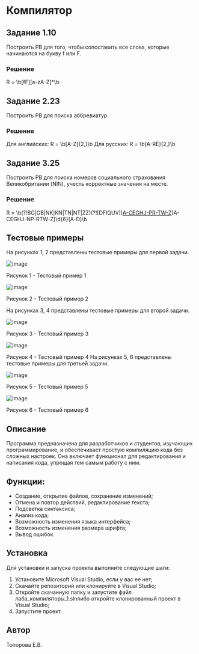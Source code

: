 # Компилятор

## Задание 1.10
Построить РВ для того, чтобы сопоставить все слова, которые начинаются на букву f или F.
### Решение
R = \b[fF][a-zA-Z]*\b
## Задание 2.23
Построить РВ для поиска аббревиатур.
### Решение
Для английских: R = \b[A-Z]{2,}\b
Для русских: R = \b[А-ЯЁ]{2,}\b
## Задание 3.25
Построить РВ для поиска номеров социального страхования Великобритании (NIN), учесть корректные значения на месте.
### Решение
R = \b(?!BG|GB|NK|KN|TN|NT|ZZ)(?![DFIQUV])[A-CEGHJ-PR-TW-Z](?!O)[A-CEGHJ-NP-RTW-Z]\d{6}[A-D]\b

 ## Тестовые примеры
 На рисунках 1, 2 представлены тестовые примеры для первой задачи.
 
![image](https://github.com/user-attachments/assets/5803d83d-b3fc-411f-8a9d-efbba7e757d4)


Рисунок 1 - Тестовый пример 1


![image](https://github.com/user-attachments/assets/4ed1b777-98a4-4ac3-8f46-8afa8c4c4bf8)


Рисунок 2 - Тестовый пример 2

 На рисунках 3, 4 представлены тестовые примеры для второй задачи.


![image](https://github.com/user-attachments/assets/1fcaa7fd-7825-468d-9286-b1f08f1a5531)


Рисунок 3 - Тестовый пример 3


![image](https://github.com/user-attachments/assets/82cca9c7-daf7-4b5b-b3ae-39567abfe8d7)


Рисунок 4 - Тестовый пример 4
 На рисунках 5, 6 представлены тестовые примеры для третьей задачи.


![image](https://github.com/user-attachments/assets/fbc46b63-19eb-4461-ba11-f9bd6345cb56)


Рисунок 5 - Тестовый пример 5


![image](https://github.com/user-attachments/assets/cf964fb9-4654-4b99-93ce-fc6c78468e73)


Рисунок 6 - Тестовый пример 6

## Описание
Программа предназначена для разработчиков и студентов, изучающих программирование, и обеспечивает простую 
компиляцию кода без сложных настроек. Она включает функционал для редактирования и написания кода, упрощая тем самым 
работу с ним.

## Функции:
- Создание, открытие файлов, сохранение изменений;
- Отмена и повтор действий, редактирование текста;
- Подсветка синтаксиса;
- Анализ кода;
- Возможность изменения языка интерфейса;
- Возможность изменения размера шрифта;
- Вывод ошибок.

## Установка
Для установки и запуска проекта выполните следующие шаги:

1. Установите Microsoft Visual Studio, если у вас ее нет;
2. Скачайте репозиторий или клонируйте в Visual Studio;
3. Откройте скачанную папку и запустите файл лаба_компиляторы_1.slnлибо откройте клонированный проект в Visual Studio;
4. Запустите проект.

## Автор
Топорова Е.В.
